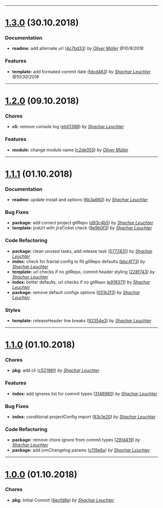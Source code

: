 
 *** 

# [1.3.0](https://stash.jvm.de/projects/JVMNEC/repos/groundzero-changelog/compare/commits?targetBranch=refs%2Ftags%2F1.2.0&sourceBranch=refs%2Ftags%2F1.3.0) (30.10.2018)
### Documentation

* **readme:**  add alternate url ([4c7bd33](https://stash.jvm.de/projects/JVMNEC/repos/groundzero-changelog/commits/4c7bd33)) _by [Oliver Müller](oliver.mueller@jvm.de) @10/9/2018_
### Features

* **template:**  add formated commit date ([fdcd463](https://stash.jvm.de/projects/JVMNEC/repos/groundzero-changelog/commits/fdcd463)) _by [Shachar Leuchter](shachar.leuchter@jvm.de) @10/30/2018_

 *** 

# [1.2.0](https://stash.jvm.de/projects/JVMNEC/repos/groundzero-changelog/compare/commits?targetBranch=refs%2Ftags%2F1.1.1&sourceBranch=refs%2Ftags%2F1.2.0) (09.10.2018)
### Chores

* **cli:**  remove console log ([eb01388](https://stash.jvm.de/projects/JVMNEC/repos/groundzero-changelog/commits/eb01388)) _by [Shachar Leuchter](shachar.leuchter@jvm.de)_
### Features

* **module:**  change module name ([c2de055](https://stash.jvm.de/projects/JVMNEC/repos/groundzero-changelog/commits/c2de055)) _by [Oliver Müller](oliver.mueller@jvm.de)_

 *** 

# [1.1.1](https://stash.jvm.de/projects/JVMNEC/repos/groundzero-changelog/compare/commits?targetBranch=refs%2Ftags%2F1.1.0&sourceBranch=refs%2Ftags%2F1.1.1) (01.10.2018)
### Documentation

* **readme:**  update install and options ([6b3a660](https://stash.jvm.de/projects/JVMNEC/repos/groundzero-changelog/commits/6b3a660)) _by [Shachar Leuchter](shachar.leuchter@jvm.de)_
### Bug Fixes

* **package:**  add correct project gitRepo ([d93c4b5](https://stash.jvm.de/projects/JVMNEC/repos/groundzero-changelog/commits/d93c4b5)) _by [Shachar Leuchter](shachar.leuchter@jvm.de)_
* **template:**  jiraUrl with jiraTicket check ([9e9b0f3](https://stash.jvm.de/projects/JVMNEC/repos/groundzero-changelog/commits/9e9b0f3)) _by [Shachar Leuchter](shachar.leuchter@jvm.de)_
### Code Refactoring

* **package:**  clean unused tasks, add release task ([5772831](https://stash.jvm.de/projects/JVMNEC/repos/groundzero-changelog/commits/5772831)) _by [Shachar Leuchter](shachar.leuchter@jvm.de)_
* **index:**  check for fractal config to fill gitRepo defaults ([bbc4f73](https://stash.jvm.de/projects/JVMNEC/repos/groundzero-changelog/commits/bbc4f73)) _by [Shachar Leuchter](shachar.leuchter@jvm.de)_
* **template:**  url checks if no gitRepo, commit header styling ([228f743](https://stash.jvm.de/projects/JVMNEC/repos/groundzero-changelog/commits/228f743)) _by [Shachar Leuchter](shachar.leuchter@jvm.de)_
* **index:**  better defaults, url checks if no gitRepo ([e918371](https://stash.jvm.de/projects/JVMNEC/repos/groundzero-changelog/commits/e918371)) _by [Shachar Leuchter](shachar.leuchter@jvm.de)_
* **package:**  remove default configs options ([051b2f3](https://stash.jvm.de/projects/JVMNEC/repos/groundzero-changelog/commits/051b2f3)) _by [Shachar Leuchter](shachar.leuchter@jvm.de)_
### Styles

* **template:**  releaseHeader line breaks ([92354e3](https://stash.jvm.de/projects/JVMNEC/repos/groundzero-changelog/commits/92354e3)) _by [Shachar Leuchter](shachar.leuchter@jvm.de)_

 *** 

# [1.1.0](https://stash.jvm.de/projects/JVMNEC/repos/groundzero-changelog/compare/commits?targetBranch=refs%2Ftags%2F1.0.0&sourceBranch=refs%2Ftags%2F1.1.0) (01.10.2018)
### Chores

* **pkg:**  add cli ([c52196f](https://stash.jvm.de/projects/JVMNEC/repos/groundzero-changelog/commits/c52196f)) _by [Shachar Leuchter](shachar.leuchter@jvm.de)_

### Features

* **index:**  add ignores list for commit types ([3146980](https://stash.jvm.de/projects/JVMNEC/repos/groundzero-changelog/commits/3146980)) _by [Shachar Leuchter](shachar.leuchter@jvm.de)_
### Bug Fixes

* **index:**  conditional projectConfig import ([83c1e20](https://stash.jvm.de/projects/JVMNEC/repos/groundzero-changelog/commits/83c1e20)) _by [Shachar Leuchter](shachar.leuchter@jvm.de)_
### Code Refactoring

* **package:**  remove chore ignore from commit types ([291d419](https://stash.jvm.de/projects/JVMNEC/repos/groundzero-changelog/commits/291d419)) _by [Shachar Leuchter](shachar.leuchter@jvm.de)_
* **package:**  add jvmChangelog params ([c119e6a](https://stash.jvm.de/projects/JVMNEC/repos/groundzero-changelog/commits/c119e6a)) _by [Shachar Leuchter](shachar.leuchter@jvm.de)_

***

# [1.0.0](https://stash.jvm.de/projects/JVMNEC/repos/groundzero-changelog/commits?until=1.0.0) (01.10.2018)

### Chores

* **pkg:**  Initial Commit ([6ecfd8e](https://stash.jvm.de/projects/JVMNEC/repos/groundzero-changelog/commits/6ecfd8e)) _by [Shachar Leuchter](shachar.leuchter@jvm.de)_
